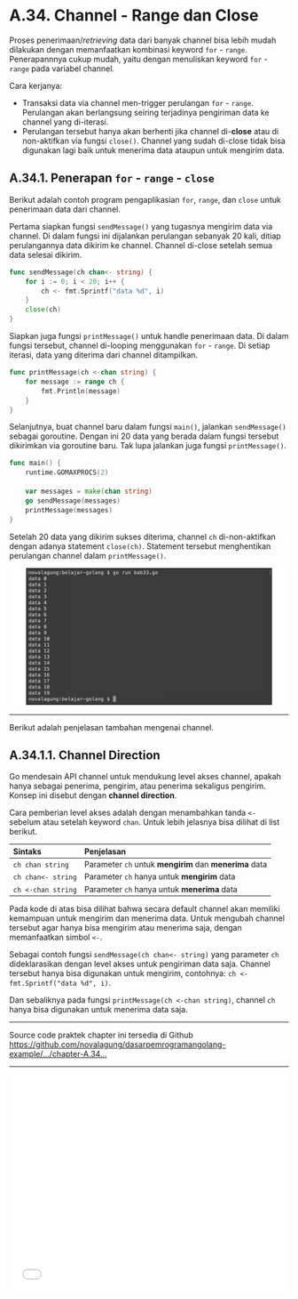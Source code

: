 # A.34. Channel - Range dan Close

Proses penerimaan/*retrieving* data dari banyak channel bisa lebih mudah dilakukan dengan memanfaatkan kombinasi keyword `for` - `range`. Penerapannnya cukup mudah, yaitu dengan menuliskan keyword `for` - `range` pada variabel channel.

Cara kerjanya:

- Transaksi data via channel men-trigger perulangan `for` - `range`. Perulangan akan berlangsung seiring terjadinya pengiriman data ke channel yang di-iterasi.
- Perulangan tersebut hanya akan berhenti jika channel di-**close** atau di non-aktifkan via fungsi `close()`. Channel yang sudah di-close tidak bisa digunakan lagi baik untuk menerima data ataupun untuk mengirim data.

## A.34.1. Penerapan `for` - `range` - `close`

Berikut adalah contoh program pengaplikasian `for`, `range`, dan `close` untuk penerimaan data dari channel.

Pertama siapkan fungsi `sendMessage()` yang tugasnya mengirim data via channel. Di dalam fungsi ini dijalankan perulangan sebanyak 20 kali, ditiap perulangannya data dikirim ke channel. Channel di-close setelah semua data selesai dikirim.

```go
func sendMessage(ch chan<- string) {
    for i := 0; i < 20; i++ {
        ch <- fmt.Sprintf("data %d", i)
    }
    close(ch)
}
```

Siapkan juga fungsi `printMessage()` untuk handle penerimaan data. Di dalam fungsi tersebut, channel di-looping menggunakan `for` - `range`. Di setiap iterasi, data yang diterima dari channel ditampilkan.

```go
func printMessage(ch <-chan string) {
    for message := range ch {
        fmt.Println(message)
    }
}
```

Selanjutnya, buat channel baru dalam fungsi `main()`, jalankan `sendMessage()` sebagai goroutine. Dengan ini 20 data yang berada dalam fungsi tersebut dikirimkan via goroutine baru. Tak lupa jalankan juga fungsi `printMessage()`.

```go
func main() {
    runtime.GOMAXPROCS(2)

    var messages = make(chan string)
    go sendMessage(messages)
    printMessage(messages)
}
```

Setelah 20 data yang dikirim sukses diterima, channel `ch` di-non-aktifkan dengan adanya statement `close(ch)`. Statement tersebut menghentikan perulangan channel dalam `printMessage()`.

![Penerapan for-range-close pada channel](images/A_channel_range_close_1_for_range_close.png)

---

Berikut adalah penjelasan tambahan mengenai channel.

## A.34.1.1. Channel Direction

Go mendesain API channel untuk mendukung level akses channel, apakah hanya sebagai penerima, pengirim, atau penerima sekaligus pengirim. Konsep ini disebut dengan **channel direction**.

Cara pemberian level akses adalah dengan menambahkan tanda `<-` sebelum atau setelah keyword `chan`. Untuk lebih jelasnya bisa dilihat di list berikut.

| Sintaks | Penjelasan |
| :------- | :--------- |
| `ch chan string` | Parameter `ch` untuk **mengirim** dan **menerima** data |
| `ch chan<- string` | Parameter `ch` hanya untuk **mengirim** data |
| `ch <-chan string` | Parameter `ch` hanya untuk **menerima** data |

Pada kode di atas bisa dilihat bahwa secara default channel akan memiliki kemampuan untuk mengirim dan menerima data. Untuk mengubah channel tersebut agar hanya bisa mengirim atau menerima saja, dengan memanfaatkan simbol `<-`.

Sebagai contoh fungsi `sendMessage(ch chan<- string)` yang parameter `ch` dideklarasikan dengan level akses untuk pengiriman data saja. Channel tersebut hanya bisa digunakan untuk mengirim, contohnya: `ch <- fmt.Sprintf("data %d", i)`.

Dan sebaliknya pada fungsi `printMessage(ch <-chan string)`, channel `ch` hanya bisa digunakan untuk menerima data saja.

---

<div class="source-code-link">
    <div class="source-code-link-message">Source code praktek chapter ini tersedia di Github</div>
    <a href="https://github.com/novalagung/dasarpemrogramangolang-example/tree/master/chapter-A.34-channel-range-close">https://github.com/novalagung/dasarpemrogramangolang-example/.../chapter-A.34...</a>
</div>

---

<iframe src="partial/ebooks.html" width="100%" height="390px" frameborder="0" scrolling="no"></iframe>
